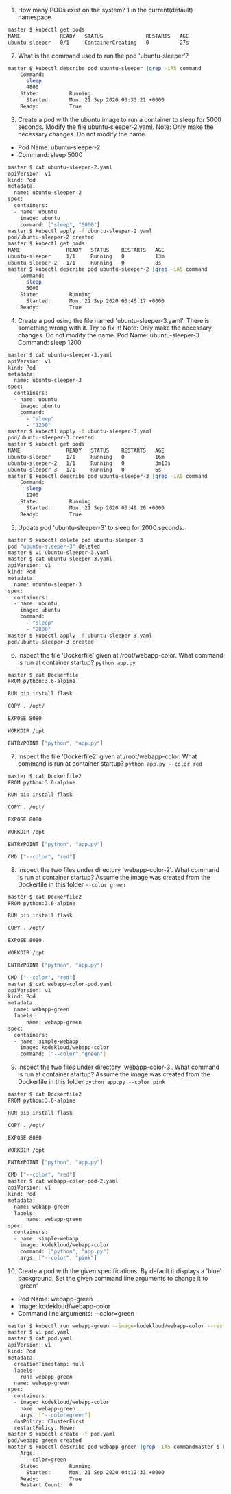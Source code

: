 1. How many PODs exist on the system? 1
in the current(default) namespace
```bash
master $ kubectl get pods
NAME             READY   STATUS              RESTARTS   AGE
ubuntu-sleeper   0/1     ContainerCreating   0          27s
```
2. What is the command used to run the pod 'ubuntu-sleeper'?
```bash
master $ kubectl describe pod ubuntu-sleeper |grep -iA5 command
    Command:
      sleep
      4800
    State:          Running
      Started:      Mon, 21 Sep 2020 03:33:21 +0000
    Ready:          True
```
3. Create a pod with the ubuntu image to run a container to sleep for 5000 seconds. Modify the file ubuntu-sleeper-2.yaml.
Note: Only make the necessary changes. Do not modify the name.
- Pod Name: ubuntu-sleeper-2
- Command: sleep 5000
```bash
master $ cat ubuntu-sleeper-2.yaml
apiVersion: v1
kind: Pod
metadata:
  name: ubuntu-sleeper-2
spec:
  containers:
  - name: ubuntu
    image: ubuntu
    command: ["sleep", "5000"]
master $ kubectl apply -f ubuntu-sleeper-2.yaml
pod/ubuntu-sleeper-2 created
master $ kubectl get pods
NAME               READY   STATUS    RESTARTS   AGE
ubuntu-sleeper     1/1     Running   0          13m
ubuntu-sleeper-2   1/1     Running   0          8s
master $ kubectl describe pod ubuntu-sleeper-2 |grep -iA5 command
    Command:
      sleep
      5000
    State:          Running
      Started:      Mon, 21 Sep 2020 03:46:17 +0000
    Ready:          True
```
4. Create a pod using the file named 'ubuntu-sleeper-3.yaml'. There is something wrong with it. Try to fix it!
Note: Only make the necessary changes. Do not modify the name.
Pod Name: ubuntu-sleeper-3
Command: sleep 1200
```bash
master $ cat ubuntu-sleeper-3.yaml
apiVersion: v1
kind: Pod
metadata:
  name: ubuntu-sleeper-3
spec:
  containers:
  - name: ubuntu
    image: ubuntu
    command:
      - "sleep"
      - "1200"
master $ kubectl apply -f ubuntu-sleeper-3.yaml
pod/ubuntu-sleeper-3 created
master $ kubectl get pods
NAME               READY   STATUS    RESTARTS   AGE
ubuntu-sleeper     1/1     Running   0          16m
ubuntu-sleeper-2   1/1     Running   0          3m10s
ubuntu-sleeper-3   1/1     Running   0          6s
master $ kubectl describe pod ubuntu-sleeper-3 |grep -iA5 command
    Command:
      sleep
      1200
    State:          Running
      Started:      Mon, 21 Sep 2020 03:49:20 +0000
    Ready:          True
```
5. Update pod 'ubuntu-sleeper-3' to sleep for 2000 seconds.
```bash
master $ kubectl delete pod ubuntu-sleeper-3
pod "ubuntu-sleeper-3" deleted
master $ vi ubuntu-sleeper-3.yaml
master $ cat ubuntu-sleeper-3.yaml
apiVersion: v1
kind: Pod
metadata:
  name: ubuntu-sleeper-3
spec:
  containers:
  - name: ubuntu
    image: ubuntu
    command:
      - "sleep"
      - "2000"
master $ kubectl apply -f ubuntu-sleeper-3.yaml
pod/ubuntu-sleeper-3 created
```
6. Inspect the file 'Dockerfile' given at /root/webapp-color. What command is run at container startup? `python app.py`
```bash
master $ cat Dockerfile
FROM python:3.6-alpine

RUN pip install flask

COPY . /opt/

EXPOSE 8080

WORKDIR /opt

ENTRYPOINT ["python", "app.py"]
```
7. Inspect the file 'Dockerfile2' given at /root/webapp-color. What command is run at container startup?
`python app.py --color red`
```bash
master $ cat Dockerfile2
FROM python:3.6-alpine

RUN pip install flask

COPY . /opt/

EXPOSE 8080

WORKDIR /opt

ENTRYPOINT ["python", "app.py"]

CMD ["--color", "red"]
```
8. Inspect the two files under directory 'webapp-color-2'. What command is run at container startup?
Assume the image was created from the Dockerfile in this folder
`--color green`
```bash
master $ cat Dockerfile2
FROM python:3.6-alpine

RUN pip install flask

COPY . /opt/

EXPOSE 8080

WORKDIR /opt

ENTRYPOINT ["python", "app.py"]

CMD ["--color", "red"]
master $ cat webapp-color-pod.yaml
apiVersion: v1
kind: Pod
metadata:
  name: webapp-green
  labels:
      name: webapp-green
spec:
  containers:
  - name: simple-webapp
    image: kodekloud/webapp-color
    command: ["--color","green"]
```
9. Inspect the two files under directory 'webapp-color-3'. What command is run at container startup?
Assume the image was created from the Dockerfile in this folder
`python app.py --color pink`
```bash
master $ cat Dockerfile2
FROM python:3.6-alpine

RUN pip install flask

COPY . /opt/

EXPOSE 8080

WORKDIR /opt

ENTRYPOINT ["python", "app.py"]

CMD ["--color", "red"]
master $ cat webapp-color-pod-2.yaml
apiVersion: v1
kind: Pod
metadata:
  name: webapp-green
  labels:
      name: webapp-green
spec:
  containers:
  - name: simple-webapp
    image: kodekloud/webapp-color
    command: ["python", "app.py"]
    args: ["--color", "pink"]
```
10. Create a pod with the given specifications. By default it displays a 'blue' background. Set the given command line arguments to change it to 'green'
- Pod Name: webapp-green
- Image: kodekloud/webapp-color
- Command line arguments: --color=green
```bash
master $ kubectl run webapp-green --image=kodekloud/webapp-color --restart=Never --dry-run=client -o yaml > pod.yaml
master $ vi pod.yaml
master $ cat pod.yaml
apiVersion: v1
kind: Pod
metadata:
  creationTimestamp: null
  labels:
    run: webapp-green
  name: webapp-green
spec:
  containers:
  - image: kodekloud/webapp-color
    name: webapp-green
    args: ["--color=green"]
  dnsPolicy: ClusterFirst
  restartPolicy: Never
master $ kubectl create -f pod.yaml
pod/webapp-green created
master $ kubectl describe pod webapp-green |grep -iA5 commandmaster $ kubectl describe pod webapp-green |grep -iA5 args
    Args:
      --color=green
    State:          Running
      Started:      Mon, 21 Sep 2020 04:12:33 +0000
    Ready:          True
    Restart Count:  0
```